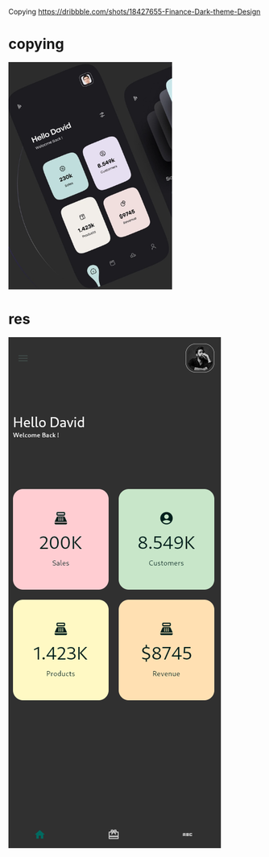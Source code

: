 Copying https://dribbble.com/shots/18427655-Finance-Dark-theme-Design

# copying 
![](copying.png)

# res
![](res.png)
